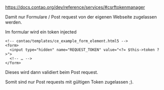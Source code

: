 https://docs.contao.org/dev/reference/services/#csrftokenmanager

Damit nur Formulare / Post request von der eigenen Webseite
zugelassen werden.


Im formular wird ein token injected

    <!-- contao/templates/ce_example_form_element.html5 -->
    <form>
      <input type="hidden" name="REQUEST_TOKEN" value="<?= $this->token ?>">
      <!-- … -->
    </form>

Dieses wird dann validiert beim Post request.

Somit sind nur Post requests mit gültigen Token zugelassen ;).